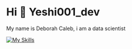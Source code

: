 # Hi 👋 Yeshi001_dev
My name is Deborah Caleb, i am a data scientist


[![My Skills](https://skillicons.dev/icons?i=python,pycharm,r,wasm)](https://skillicons.dev)
